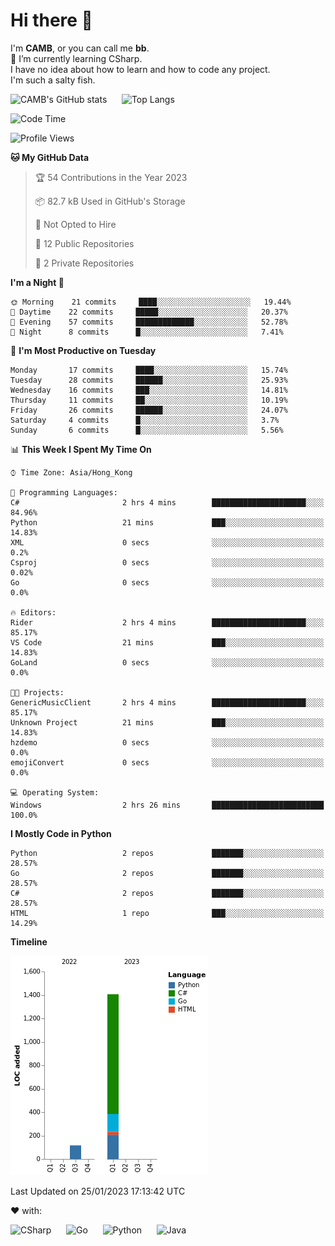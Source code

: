 # Hi there 👋
<!--
**CAMB-dev/CAMB-dev** is a ✨ _special_ ✨ repository because its `README.md` (this file) appears on your GitHub profile.

Here are some ideas to get you started:

- 🔭 I’m currently working on ...
- 🌱 I’m currently learning ...
- 👯 I’m looking to collaborate on ...
- 🤔 I’m looking for help with ...
- 💬 Ask me about ...
- 📫 How to reach me: ...
- 😄 Pronouns: ...
- ⚡ Fun fact: ...
-->
 I'm **CAMB**, or you can call me **bb**.  
 🌱 I’m currently learning CSharp.  
 I have no idea about how to learn and how to code any project.  
 I'm such a salty fish.
 
 
![CAMB's GitHub stats](https://github-readme-stats.vercel.app/api?username=CAMB-dev&show_icons=true&theme=tokyonight)
&nbsp;&nbsp;&nbsp;&nbsp;
![Top Langs](https://github-readme-stats.vercel.app/api/top-langs/?username=CAMB-dev&langs_count=5&theme=tokyonight)


<!--START_SECTION:waka-->
![Code Time](http://img.shields.io/badge/Code%20Time-2%20hrs%2026%20mins-blue)

![Profile Views](http://img.shields.io/badge/Profile%20Views-26-blue)

**🐱 My GitHub Data** 

> 🏆 54 Contributions in the Year 2023
 > 
> 📦 82.7 kB Used in GitHub's Storage 
 > 
> 🚫 Not Opted to Hire
 > 
> 📜 12 Public Repositories 
 > 
> 🔑 2 Private Repositories  
 > 
**I'm a Night 🦉** 

```text
🌞 Morning    21 commits     ████░░░░░░░░░░░░░░░░░░░░░   19.44% 
🌆 Daytime    22 commits     █████░░░░░░░░░░░░░░░░░░░░   20.37% 
🌃 Evening    57 commits     █████████████░░░░░░░░░░░░   52.78% 
🌙 Night      8 commits      █░░░░░░░░░░░░░░░░░░░░░░░░   7.41%

```
📅 **I'm Most Productive on Tuesday** 

```text
Monday       17 commits     ████░░░░░░░░░░░░░░░░░░░░░   15.74% 
Tuesday      28 commits     ██████░░░░░░░░░░░░░░░░░░░   25.93% 
Wednesday    16 commits     ███░░░░░░░░░░░░░░░░░░░░░░   14.81% 
Thursday     11 commits     ██░░░░░░░░░░░░░░░░░░░░░░░   10.19% 
Friday       26 commits     ██████░░░░░░░░░░░░░░░░░░░   24.07% 
Saturday     4 commits      █░░░░░░░░░░░░░░░░░░░░░░░░   3.7% 
Sunday       6 commits      █░░░░░░░░░░░░░░░░░░░░░░░░   5.56%

```


📊 **This Week I Spent My Time On** 

```text
⌚︎ Time Zone: Asia/Hong_Kong

💬 Programming Languages: 
C#                       2 hrs 4 mins        █████████████████████░░░░   84.96% 
Python                   21 mins             ███░░░░░░░░░░░░░░░░░░░░░░   14.83% 
XML                      0 secs              ░░░░░░░░░░░░░░░░░░░░░░░░░   0.2% 
Csproj                   0 secs              ░░░░░░░░░░░░░░░░░░░░░░░░░   0.02% 
Go                       0 secs              ░░░░░░░░░░░░░░░░░░░░░░░░░   0.0%

🔥 Editors: 
Rider                    2 hrs 4 mins        █████████████████████░░░░   85.17% 
VS Code                  21 mins             ███░░░░░░░░░░░░░░░░░░░░░░   14.83% 
GoLand                   0 secs              ░░░░░░░░░░░░░░░░░░░░░░░░░   0.0%

🐱‍💻 Projects: 
GenericMusicClient       2 hrs 4 mins        █████████████████████░░░░   85.17% 
Unknown Project          21 mins             ███░░░░░░░░░░░░░░░░░░░░░░   14.83% 
hzdemo                   0 secs              ░░░░░░░░░░░░░░░░░░░░░░░░░   0.0% 
emojiConvert             0 secs              ░░░░░░░░░░░░░░░░░░░░░░░░░   0.0%

💻 Operating System: 
Windows                  2 hrs 26 mins       █████████████████████████   100.0%

```

**I Mostly Code in Python** 

```text
Python                   2 repos             ███████░░░░░░░░░░░░░░░░░░   28.57% 
Go                       2 repos             ███████░░░░░░░░░░░░░░░░░░   28.57% 
C#                       2 repos             ███████░░░░░░░░░░░░░░░░░░   28.57% 
HTML                     1 repo              ███░░░░░░░░░░░░░░░░░░░░░░   14.29%

```


**Timeline**

![Chart not found](https://raw.githubusercontent.com/CAMB-dev/CAMB-dev/main/charts/bar_graph.png) 


 Last Updated on 25/01/2023 17:13:42 UTC
<!--END_SECTION:waka-->


❤ with:

![CSharp](https://img.shields.io/badge/CSharp-%23512BD4?style=for-the-badge&logo=.net)
&nbsp;&nbsp;&nbsp;&nbsp;
![Go](https://img.shields.io/badge/Go-000000?style=for-the-badge&logo=go)
&nbsp;&nbsp;&nbsp;&nbsp;
![Python](https://img.shields.io/badge/Python-000000?style=for-the-badge&logo=python)
&nbsp;&nbsp;&nbsp;&nbsp;
![Java](https://img.shields.io/badge/Java-964B00?style=for-the-badge&logo=openjdk)
